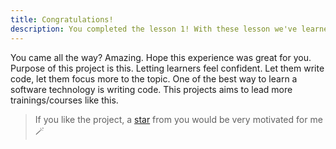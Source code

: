 ```yaml
---
title: Congratulations!
description: You completed the lesson 1! With these lesson we've learned what is Jest, how does it works and how to create tests for our functions.
---
```


You came all the way? Amazing. Hope this experience was great for you. Purpose of this project is this. Letting learners feel confident. Let them write code, let them focus more to the topic. One of the best way to learn a software technology is writing code. This projects aims to lead more trainings/courses like this.

> If you like the project, a [star](https://github.com/enesozturk/awesome-course) from you would be very motivated for me 🪄
